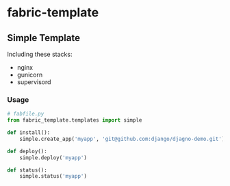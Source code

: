 fabric-template
===============


## Simple Template

Including these stacks:

* nginx
* gunicorn
* supervisord


### Usage

```python
# fabfile.py
from fabric_template.templates import simple

def install():
    simple.create_app('myapp', 'git@github.com:django/djagno-demo.git')

def deploy():
    simple.deploy('myapp')

def status():
    simple.status('myapp')
```
